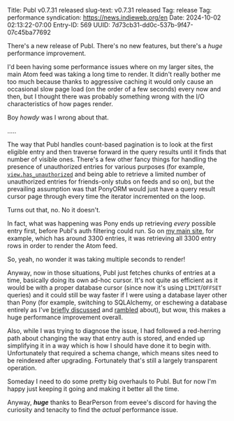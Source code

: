 Title: Publ v0.7.31 released
slug-text: v0.7.31 released
Tag: release
Tag: performance
syndication: https://news.indieweb.org/en
Date: 2024-10-02 02:13:22-07:00
Entry-ID: 569
UUID: 7d73cb31-dd0c-537b-9f47-07c45ba77692

There's a new release of Publ. There's no new features, but there's a *huge* performance improvement.

I'd been having some performance issues where on my larger sites, the main Atom feed was taking a long time to render. It didn't really bother me too much because thanks to aggressive caching it would only cause an occasional slow page load (on the order of a few seconds) every now and then, but I thought there was probably something wrong with the I/O characteristics of how pages render.

Boy *howdy* was I wrong about that.

.....

The way that Publ handles count-based pagination is to look at the first eligible entry and then traverse forward in the query results until it finds that number of visible ones. There's a few other fancy things for handling the presence of unauthorized entries for various purposes (for example, [`view.has_unauthorized`](150#has_unauthorized) and being able to retrieve a limited number of unauthorized entries for friends-only stubs on feeds and so on), but the prevailing assumption was that PonyORM would just have a query result cursor page through every time the iterator incremented on the loop.

Turns out that, no. No it doesn't.

In fact, what was happening was Pony ends up retrieving *every* possible entry first, before Publ's auth filtering could run. So on [my main site](https://beesbuzz.biz/), for example, which has around 3300 entries, it was retrieving all 3300 entry rows in order to render the Atom feed.

So, yeah, no wonder it was taking multiple seconds to render!

Anyway, now in those situations, Publ just fetches chunks of entries at a time, basically doing its own ad-hoc cursor. It's not quite as efficient as it would be with a proper database cursor (since now it's using `LIMIT`/`OFFSET` queries) and it could still be way faster if I were using a database layer other than Pony (for example, switching to SQLAlchemy, or eschewing a database entirely as I've [briefly discussed](274) and [rambled](https://beesbuzz.biz/code/3635-Making-a-hash-of-data) about), but wow, this makes a huge performance improvement overall.

Also, while I was trying to diagnose the issue, I had followed a red-herring path about changing the way that entry auth is stored, and ended up simplifying it in a way which is how I should have done it to begin with. Unfortunately that required a schema change, which means sites need to be reindexed after upgrading. Fortunately that's still a largely transparent operation.

Someday I need to do some pretty big overhauls to Publ. But for now I'm happy just keeping it going and making it better all the time.

Anyway, ***huge*** thanks to BearPerson from eevee's discord for having the curiosity and tenacity to find the *actual* performance issue.
